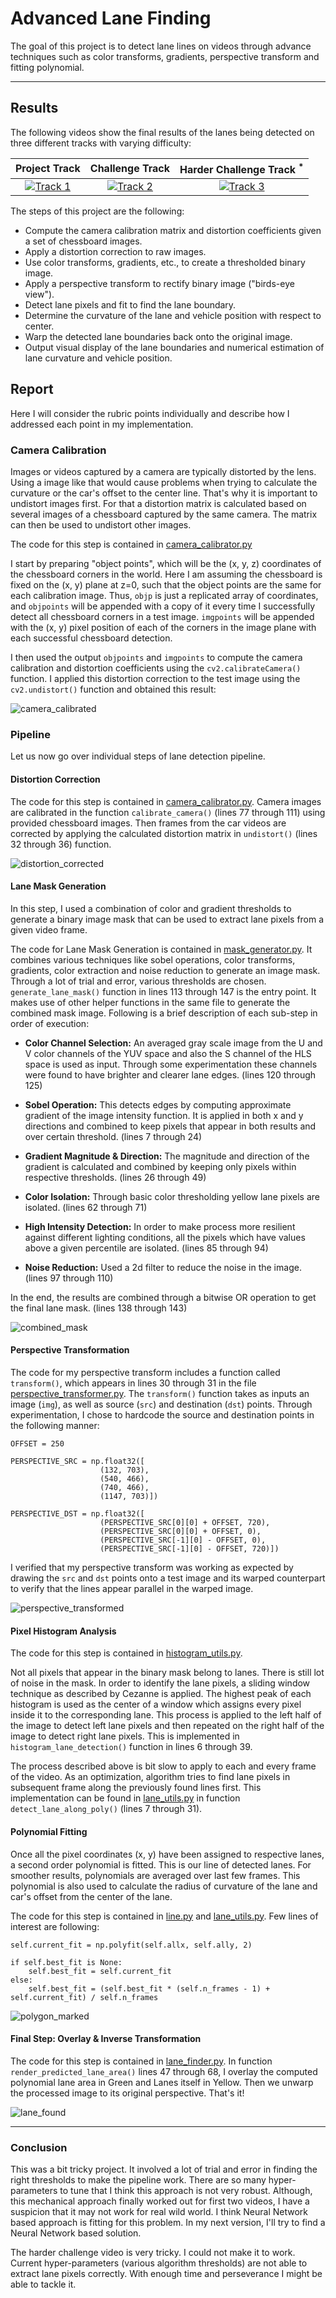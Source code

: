 # Advanced Lane Finding

The goal of this project is to detect lane lines on videos through advance techniques such as color transforms, gradients, perspective transform and fitting polynomial. 

---

## Results

The following videos show the final results of the lanes being detected on three different tracks with varying difficulty:

Project Track                 |Challenge Track                |Harder Challenge Track <sup>*</sup>                   
:----------------------------:|:-----------------------------:|:------------------------------:
[![Track 1](output_images/project_track.png)](https://youtu.be/9OrWgTO0ZbY) | [![Track 2](output_images/challenge_track.png)](https://youtu.be/2cPPiAE76mk) | [![Track 3](output_images/harder_challenge_track.png)](https://youtu.be/L_QP8J84Jj8)

The steps of this project are the following:

* Compute the camera calibration matrix and distortion coefficients given a set of chessboard images.
* Apply a distortion correction to raw images.
* Use color transforms, gradients, etc., to create a thresholded binary image.
* Apply a perspective transform to rectify binary image ("birds-eye view").
* Detect lane pixels and fit to find the lane boundary.
* Determine the curvature of the lane and vehicle position with respect to center.
* Warp the detected lane boundaries back onto the original image.
* Output visual display of the lane boundaries and numerical estimation of lane curvature and vehicle position.

## Report

Here I will consider the rubric points individually and describe how I addressed each point in my implementation.  

### Camera Calibration

Images or videos captured by a camera are typically distorted by the lens. Using a image like that would cause problems when trying to calculate the curvature or the car's offset to the center line. That's why it is important to undistort images first. For that a distortion matrix is calculated based on several images of a chessboard captured by the same camera. The matrix can then be used to undistort other images.

The code for this step is contained in [camera_calibrator.py](https://github.com/srikanthpagadala/udacity/blob/master/Self-Driving%20Car%20Engineer%20Nanodegree/AdvancedLaneLines-P4/source_code/camera_calibrator.py)

I start by preparing "object points", which will be the (x, y, z) coordinates of the chessboard corners in the world. Here I am assuming the chessboard is fixed on the (x, y) plane at z=0, such that the object points are the same for each calibration image.  Thus, `objp` is just a replicated array of coordinates, and `objpoints` will be appended with a copy of it every time I successfully detect all chessboard corners in a test image.  `imgpoints` will be appended with the (x, y) pixel position of each of the corners in the image plane with each successful chessboard detection.  

I then used the output `objpoints` and `imgpoints` to compute the camera calibration and distortion coefficients using the `cv2.calibrateCamera()` function.  I applied this distortion correction to the test image using the `cv2.undistort()` function and obtained this result: 

![camera_calibrated](output_images/camera_calibrated.png)

### Pipeline 

Let us now go over individual steps of lane detection pipeline.

#### Distortion Correction

The code for this step is contained in [camera_calibrator.py](https://github.com/srikanthpagadala/udacity/blob/master/Self-Driving%20Car%20Engineer%20Nanodegree/AdvancedLaneLines-P4/source_code/camera_calibrator.py). Camera images are calibrated in the function `calibrate_camera()` (lines 77 through 111) using provided chessboard images. Then frames from the car videos are corrected by applying the calculated distortion matrix in `undistort()` (lines 32 through 36) function. 

![distortion_corrected](output_images/distortion_corrected.png)

#### Lane Mask Generation

In this step, I used a combination of color and gradient thresholds to generate a binary image mask that can be used to extract lane pixels from a given video frame. 

The code for Lane Mask Generation is contained in [mask_generator.py](https://github.com/srikanthpagadala/udacity/blob/master/Self-Driving%20Car%20Engineer%20Nanodegree/AdvancedLaneLines-P4/source_code/mask_generator.py). It combines various techniques like sobel operations, color transforms, gradients, color extraction and noise reduction to generate an image mask. Through a lot of trial and error, various thresholds are chosen. `generate_lane_mask()` function in lines 113 through 147 is the entry point. It makes use of other helper functions in the same file to generate the combined mask image. Following is a brief description of each sub-step in order of execution:

- **Color Channel Selection:** An averaged gray scale image from the U and V color channels of the YUV space and also the S channel of the HLS space is used as input. Through some experimentation these channels were found to have brighter and clearer lane edges. (lines 120 through 125)

- **Sobel Operation:** This detects edges by computing approximate gradient of the image intensity function. It is applied in both x and y directions and combined to keep pixels that appear in both results and over certain threshold. (lines 7 through 24)

- **Gradient Magnitude & Direction:** The magnitude and direction of the gradient is calculated and combined by keeping only pixels within respective thresholds. (lines 26 through 49)

- **Color Isolation:** Through basic color thresholding yellow lane pixels are isolated. (lines 62 through 71)

- **High Intensity Detection:** In order to make process more resilient against different lighting conditions, all the pixels which have values above a given percentile are isolated. (lines 85 through 94)

- **Noise Reduction:** Used a 2d filter to reduce the noise in the image. (lines 97 through 110)

In the end, the results are combined through a bitwise OR operation to get the final lane mask. (lines 138 through 143)

![combined_mask](output_images/combined_mask.png)

#### Perspective Transformation

The code for my perspective transform includes a function called `transform()`, which appears in lines 30 through 31 in the file [perspective_transformer.py](https://github.com/srikanthpagadala/udacity/blob/master/Self-Driving%20Car%20Engineer%20Nanodegree/AdvancedLaneLines-P4/source_code/perspective_transformer.py).  The `transform()` function takes as inputs an image (`img`), as well as source (`src`) and destination (`dst`) points.  Through experimentation, I chose to hardcode the source and destination points in the following manner:

```
OFFSET = 250

PERSPECTIVE_SRC = np.float32([
                    (132, 703),
                    (540, 466),
                    (740, 466),
                    (1147, 703)])

PERSPECTIVE_DST = np.float32([
                    (PERSPECTIVE_SRC[0][0] + OFFSET, 720),
                    (PERSPECTIVE_SRC[0][0] + OFFSET, 0),
                    (PERSPECTIVE_SRC[-1][0] - OFFSET, 0),
                    (PERSPECTIVE_SRC[-1][0] - OFFSET, 720)])
```

I verified that my perspective transform was working as expected by drawing the `src` and `dst` points onto a test image and its warped counterpart to verify that the lines appear parallel in the warped image.

![perspective_transformed](output_images/perspective_transformed.png)

#### Pixel Histogram Analysis

The code for this step is contained in [histogram_utils.py](https://github.com/srikanthpagadala/udacity/blob/master/Self-Driving%20Car%20Engineer%20Nanodegree/AdvancedLaneLines-P4/source_code/utils/histogram_utils.py).

Not all pixels that appear in the binary mask belong to lanes. There is still lot of noise in the mask. In order to identify the lane pixels, a sliding window technique as described by Cezanne is applied. The highest peak of each histogram is used as the center of a window which assigns every pixel inside it to the corresponding lane. This process is applied to the left half of the image to detect left lane pixels and then repeated on the right half of the image to detect right lane pixels. This is implemented in `histogram_lane_detection()` function in lines 6 through 39. 

The process described above is bit slow to apply to each and every frame of the video. As an optimization, algorithm tries to find lane pixels in subsequent frame along the previously found lines first. This implementation can be found in [lane_utils.py](https://github.com/srikanthpagadala/udacity/blob/master/Self-Driving%20Car%20Engineer%20Nanodegree/AdvancedLaneLines-P4/source_code/utils/lane_utils.py) in function `detect_lane_along_poly()` (lines 7 through 31).

#### Polynomial Fitting

Once all the pixel coordinates (x, y) have been assigned to respective lanes, a second order polynomial is fitted. This is our line of detected lanes. For smoother results, polynomials are averaged over last few frames. This polynomial is also used to calculate the radius of curvature of the lane and car's offset from the center of the lane. 

The code for this step is contained in [line.py](https://github.com/srikanthpagadala/udacity/blob/master/Self-Driving%20Car%20Engineer%20Nanodegree/AdvancedLaneLines-P4/source_code/utils/line.py) and [lane_utils.py](https://github.com/srikanthpagadala/udacity/blob/master/Self-Driving%20Car%20Engineer%20Nanodegree/AdvancedLaneLines-P4/source_code/utils/lane_utils.py). Few lines of interest are following:

```
self.current_fit = np.polyfit(self.allx, self.ally, 2)

if self.best_fit is None:
    self.best_fit = self.current_fit
else:
    self.best_fit = (self.best_fit * (self.n_frames - 1) + self.current_fit) / self.n_frames
```

![polygon_marked](output_images/polygon_marked.png)

#### Final Step: Overlay & Inverse Transformation

The code for this step is contained in [lane_finder.py](https://github.com/srikanthpagadala/udacity/blob/master/Self-Driving%20Car%20Engineer%20Nanodegree/AdvancedLaneLines-P4/source_code/lane_finder.py). In function `render_predicted_lane_area()` lines 47 through 68, I overlay the computed polynomial lane area in Green and Lanes itself in Yellow. Then we unwarp the processed image to its original perspective. That's it!

![lane_found](output_images/lane_found.png)

---

### Conclusion

This was a bit tricky project. It involved a lot of trial and error in finding the right thresholds to make the pipeline work. There are so many hyper-parameters to tune that I think this approach is not very robust. Although, this mechanical approach finally worked out for first two videos, I have a suspicion that it may not work for real wild world. I think Neural Network based approach is fitting for this problem. In my next version, I'll try to find a Neural Network based solution.

The harder challenge video is very tricky. I could not make it to work. Current hyper-parameters (various algorithm thresholds) are not able to extract lane pixels correctly. With enough time and perseverance I might be able to tackle it.
